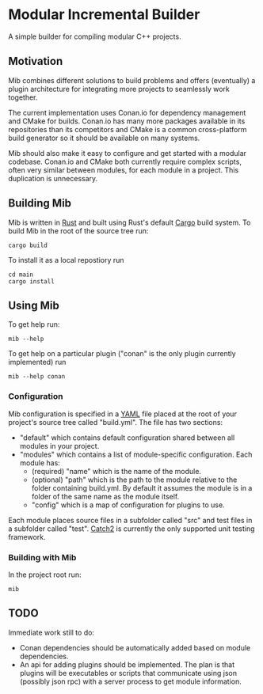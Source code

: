 # Modular Incremental Builder

A simple builder for compiling modular C++ projects.

## Motivation

Mib combines different solutions to build problems and offers (eventually) a plugin architecture for integrating more projects to seamlessly work together.

The current implementation uses Conan.io for dependency management and CMake for builds. Conan.io has many more packages available in its repositories than its competitors and CMake is a common cross-platform build generator so it should be available on many systems.

Mib should also make it easy to configure and get started with a modular codebase. Conan.io and CMake both currently require complex scripts, often very similar between modules, for each module in a project. This duplication is unnecessary.

## Building Mib

Mib is written in [Rust](https://www.rust-lang.org/en-US/) and built using Rust's default [Cargo](https://doc.rust-lang.org/cargo/index.html) build system. To build Mib in the root of the source tree run:

```
cargo build
```

To install it as a local repostiory run
```
cd main
cargo install
```

## Using Mib

To get help run:
```
mib --help
```

To get help on a particular plugin ("conan" is the only plugin currently implemented) run
```
mib --help conan
```

### Configuration

Mib configuration is specified in a [YAML](http://yaml.org/) file placed at the root of your project's source tree called "build.yml".
The file has two sections:
* "default" which contains default configuration shared between all modules in your project.
* "modules" which contains a list of module-specific configuration. Each module has:
  * (required) "name" which is the name of the module.
  * (optional) "path" which is the path to the module relative to the folder containing build.yml. By default it assumes the module is in a folder of the same name as the module itself.
  * "config" which is a map of configuration for plugins to use.

Each module places source files in a subfolder called "src" and test files in a subfolder called "test". [Catch2](https://github.com/catchorg/Catch2) is currently the only supported unit testing framework.

### Building with Mib

In the project root run:
```
mib
```

## TODO

Immediate work still to do:
* Conan dependencies should be automatically added based on module dependencies.
* An api for adding plugins should be implemented. The plan is that plugins will be executables or scripts that communicate using json (possibly json rpc) with a server process to get module information.
